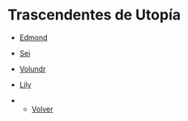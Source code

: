 # Trascendentes de Utopía

- [Edmond](Edmond.md)

- [Sei](Sei.md)

- [Volundr](Volundr.md)

- [Lily](Lily.md)

- - [Volver](../README.md)